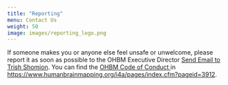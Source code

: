 ```yaml
---
title: "Reporting"
menu: Contact Us
weight: 50
image: images/reporting_logo.png
---
```


If someone makes you or anyone else feel unsafe or unwelcome, please report it as soon as possible to the OHBM Executive Director <a href = "mailto: tShomion@humanbrainmapping.org">Send Email to Trish Shomion</a>. You can find the <a href = "https://www.humanbrainmapping.org/i4a/pages/index.cfm?pageid=3912">OHBM Code of Conduct </a> in https://www.humanbrainmapping.org/i4a/pages/index.cfm?pageid=3912. 
